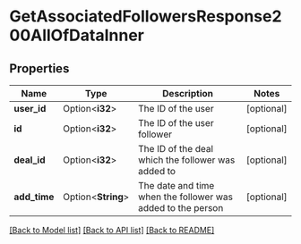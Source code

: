 # GetAssociatedFollowersResponse200AllOfDataInner

## Properties

Name | Type | Description | Notes
------------ | ------------- | ------------- | -------------
**user_id** | Option<**i32**> | The ID of the user | [optional]
**id** | Option<**i32**> | The ID of the user follower | [optional]
**deal_id** | Option<**i32**> | The ID of the deal which the follower was added to | [optional]
**add_time** | Option<**String**> | The date and time when the follower was added to the person | [optional]

[[Back to Model list]](../README.md#documentation-for-models) [[Back to API list]](../README.md#documentation-for-api-endpoints) [[Back to README]](../README.md)


